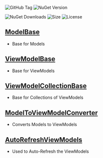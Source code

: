 ![GitHub Tag](https://img.shields.io/github/v/tag/TJC-Tools/TJC.MVVM) ![NuGet Version](https://img.shields.io/nuget/v/TJC.MVVM)

![NuGet Downloads](https://img.shields.io/nuget/dt/TJC.MVVM) ![Size](https://img.shields.io/github/repo-size/TJC-Tools/TJC.MVVM) ![License](https://img.shields.io/github/license/TJC-Tools/TJC.MVVM.svg)

## [ModelBase](TJC.MVVM/Models/ModelBase.cs)
- Base for Models

## [ViewModelBase](TJC.MVVM/ViewModels/ViewModelBase.cs)
- Base for ViewModels

## [ViewModelCollectionBase](TJC.MVVM/ViewModels/ViewModelCollectionBase.cs)
- Base for Collections of ViewModels

## [ModelToViewModelConverter](TJC.MVVM/Extensions/Conversion/ModelToViewModelConverter.cs)
- Converts Models to ViewModels

## [AutoRefreshViewModels](TJC.MVVM/Extensions/AutoRefreshViewModels.cs)
- Used to Auto-Refresh the ViewModels

